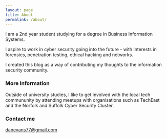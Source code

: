 ```yaml
---
layout: page
title: About
permalink: /about/
---
```


I am a 2nd year student studying for a degree in Business Information Systems. 

I aspire to work in cyber security going into the future - with interests in forensics, penetration testing, ethical hacking and networks. 

I created this blog as a way of contributing my thoughts to the information security community. 

### More Information

Outside of university studies, I like to get involved with the local tech commununity by attending meetups with organisations such as TechEast and the Norfolk and Suffolk Cyber Security Cluster. 

### Contact me

[danevans77@gmail.com](mailto:email@domain.com)
